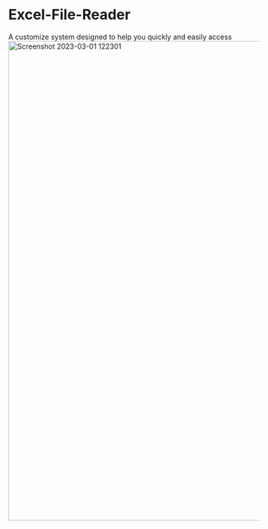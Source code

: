 # Excel-File-Reader
A customize system designed to help you quickly and easily access
<img width="960" alt="Screenshot 2023-03-01 122301" src="https://user-images.githubusercontent.com/73211654/222065746-4fa511ea-e2ef-408b-a33d-ea1b86650569.png">
